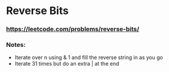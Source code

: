 # Reverse Bits

### https://leetcode.com/problems/reverse-bits/

### Notes:

* Iterate over n using & 1 and fill the reverse string in as you go
* Iterate 31 times but do an extra | at the end